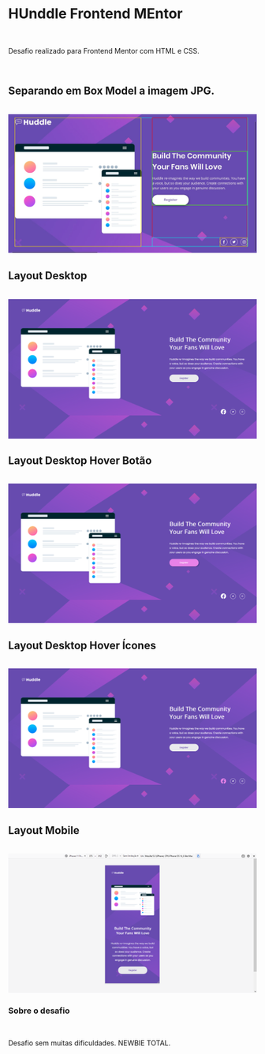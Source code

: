 <h1>HUnddle Frontend MEntor</h1>
<br>
<p>Desafio realizado para Frontend Mentor com HTML e CSS.</p>
<br>
<h2> Separando em Box Model a imagem JPG. </h2>
<br>
<img src="print1.png">
<br>
<h2>Layout Desktop </h2>
<br>
<img src="print2.png">
<br>
<h2>Layout Desktop Hover Botão </h2>
<br>
<img src="print3.png">
<br>
<h2>Layout Desktop Hover Ícones</h2>
<br>
<img src="print4.png">
<br>
<h2>Layout Mobile</h2>
<br>
<img src="print5.png">
<br>
<h3>Sobre o desafio</h3>
<br>
<p>Desafio sem muitas dificuldades. NEWBIE TOTAL.</p>
